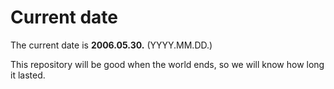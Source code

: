 # Current date

The current date is **2006.05.30.** (YYYY.MM.DD.)

This repository will be good when the world ends, so we will know how long it lasted.